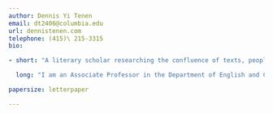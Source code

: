```yaml
---
author: Dennis Yi Tenen
email: dt2406@columbia.edu
url: dennistenen.com
telephone: (415)\ 215-3315
bio:

- short: "A literary scholar researching the confluence of texts, people, and technology."

  long: "I am an Associate Professor in the Department of English and Comparative Literature, Columbia University. A former software engineer at Microsoft and currently faculty associate at Columbia's Data Science Institute, I am the author of *Plain Text: The Poetics of Computation* (Stanford University Press, 2017). My second book explores the automation of literary labor and the rise of creative artificial intelligence. My research appears on the pages of *Amodern*, *boundary2*, *Computational Culture*, *Modernism/modernity*, *Modern Philology*, and *New Literary History* on topics that include narratology, the sociology of literature, media history, and literary theory. I am a co-founder of Columbia's Group for Experimental Methods in Humanistic Research, a collective whose work has received numerous awards, major grants, and recognition from the press in *The New York Times*, *Fast Company*, *Der Spiegel*, and *Le Monde*."

papersize: letterpaper

---
```

